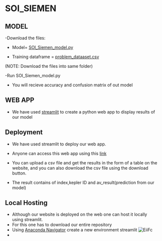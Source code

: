 # SOI_SIEMEN

## MODEL
 
  -Download the files:
   - Model= [SOI_Siemen_model.py](https://github.com/AdumaRishithReddy/SOI_SIEMEN/blob/1d07ff62cfc92c964513831fc840721ce30524bb/SOI_Siemen_model.py)
   
   - Training dataframe = [problem_dataaset.csv](https://github.com/AdumaRishithReddy/SOI_SIEMEN/blob/1d07ff62cfc92c964513831fc840721ce30524bb/problem_dataset.csv)
  
  (NOTE: Download the files into same folder)
  
  -Run SOI_Siemen_model.py
   - You will recieve accuracy and confusion matrix of out model
 
## WEB APP
 
  - We have used [streamlit](streamlit.io) to create a python web app to display results of our model
   
## Deployment

  - We have used streamlit to deploy our web app.
  
  - Anyone can access this web app using this [link](https://share.streamlit.io/adumarishithreddy/soi_siemen/main/siemen_upload.py)
  
  - You can upload a csv file and get the results in the form of a table on the website, and you can also download the csv file using the download button.
  
  - The result contains of index,kepler ID and av_result(prediction from our model)

## Local Hosting 

  - Although our website is deployed on the web one can host it locally using streamlit.
  -  For this one has to download our entire repository
  -  Using [Anaconda Navigator](https://www.anaconda.com/products/distribution#windows) create a new environment streamlit
  ![EiiFc](https://user-images.githubusercontent.com/96329626/173228228-832d3f42-985c-4786-b730-094bcf462588.png)
  -

